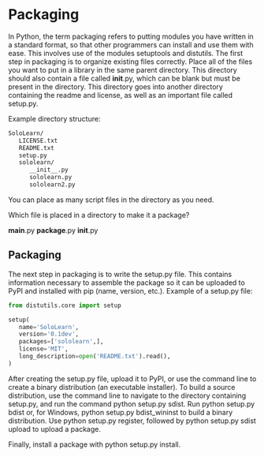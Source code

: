 # Packaging
In Python, the term packaging refers to putting modules you have written in a standard format, so that other programmers can install and use them with ease.
This involves use of the modules setuptools and distutils.
The first step in packaging is to organize existing files correctly. Place all of the files you want to put in a library in the same parent directory. This directory should also contain a file called __init__.py, which can be blank but must be present in the directory.
This directory goes into another directory containing the readme and license, as well as an important file called setup.py.

Example directory structure:
```sh
SoloLearn/
   LICENSE.txt
   README.txt
   setup.py
   sololearn/
      __init__.py
      sololearn.py
      sololearn2.py
```

You can place as many script files in the directory as you need.

Which file is placed in a directory to make it a package?

__main__.py
__package__.py
__init__.py

## Packaging
The next step in packaging is to write the setup.py file.
This contains information necessary to assemble the package so it can be uploaded to PyPI and installed with pip (name, version, etc.).
Example of a setup.py file:

```py
from distutils.core import setup

setup(
   name='SoloLearn', 
   version='0.1dev',
   packages=['sololearn',],
   license='MIT', 
   long_description=open('README.txt').read(),
)
```

After creating the setup.py file, upload it to PyPI, or use the command line to create a binary distribution (an executable installer).
To build a source distribution, use the command line to navigate to the directory containing setup.py, and run the command python setup.py sdist.
Run python setup.py bdist or, for Windows, python setup.py bdist_wininst to build a binary distribution.
Use python setup.py register, followed by python setup.py sdist upload to upload a package.

Finally, install a package with python setup.py install.